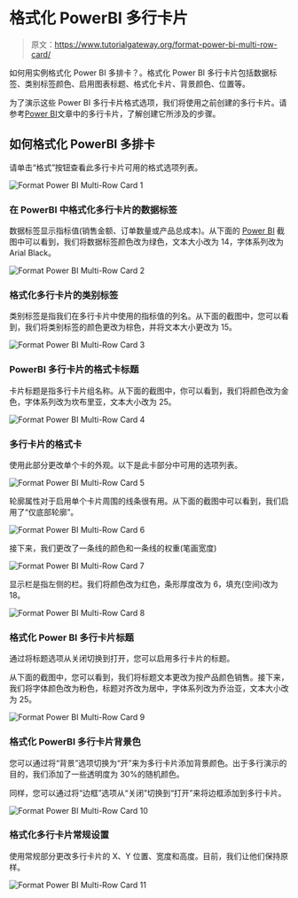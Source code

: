 # 格式化 PowerBI 多行卡片

> 原文：<https://www.tutorialgateway.org/format-power-bi-multi-row-card/>

如何用实例格式化 Power BI 多排卡？。格式化 Power BI 多行卡片包括数据标签、类别标签颜色、启用图表标题、格式化卡片、背景颜色、位置等。

为了演示这些 Power BI 多行卡片格式选项，我们将使用之前创建的多行卡片。请参考[Power BI](https://www.tutorialgateway.org/create-a-multi-row-card-in-power-bi/)文章中的多行卡片，了解创建它所涉及的步骤。

## 如何格式化 PowerBI 多排卡

请单击“格式”按钮查看此多行卡片可用的格式选项列表。

![Format Power BI Multi-Row Card 1](img/0b2357b13e7bcdbb237ced2b36f332fa.png)

### 在 PowerBI 中格式化多行卡片的数据标签

数据标签显示指标值(销售金额、订单数量或产品总成本)。从下面的 [Power BI](https://www.tutorialgateway.org/power-bi-tutorial/) 截图中可以看到，我们将数据标签颜色改为绿色，文本大小改为 14，字体系列改为 Arial Black。

![Format Power BI Multi-Row Card 2](img/ee8d9703a4bc1df7934e95a681c57a20.png)

### 格式化多行卡片的类别标签

类别标签是指我们在多行卡片中使用的指标值的列名。从下面的截图中，您可以看到，我们将类别标签的颜色更改为棕色，并将文本大小更改为 15。

![Format Power BI Multi-Row Card 3](img/8cd31eaa44ab2562596399d3603807da.png)

### PowerBI 多行卡片的格式卡标题

卡片标题是指多行卡片组名称。从下面的截图中，你可以看到，我们将颜色改为金色，字体系列改为坎布里亚，文本大小改为 25。

![Format Power BI Multi-Row Card 4](img/222c33da6c92cba2b9d72ddf10cd2b57.png)

### 多行卡片的格式卡

使用此部分更改单个卡的外观。以下是此卡部分中可用的选项列表。

![Format Power BI Multi-Row Card 5](img/84bcb267bf3a793db963824947fbbea5.png)

轮廓属性对于启用单个卡片周围的线条很有用。从下面的截图中可以看到，我们启用了“仅底部轮廓”。

![Format Power BI Multi-Row Card 6](img/f95d693a3fbb80edb5daf80185670229.png)

接下来，我们更改了一条线的颜色和一条线的权重(笔画宽度)

![Format Power BI Multi-Row Card 7](img/4872062432480abe50036921cc9c1fd0.png)

显示栏是指左侧的栏。我们将颜色改为红色，条形厚度改为 6，填充(空间)改为 18。

![Format Power BI Multi-Row Card 8](img/f7854f2e192b5e8783f64be2fcff644a.png)

### 格式化 Power BI 多行卡片标题

通过将标题选项从关闭切换到打开，您可以启用多行卡片的标题。

从下面的截图中，您可以看到，我们将标题文本更改为按产品颜色销售。接下来，我们将字体颜色改为粉色，标题对齐改为居中，字体系列改为乔治亚，文本大小改为 25。

![Format Power BI Multi-Row Card 9](img/f1ca972a15b3deeb70acaaa94871e312.png)

### 格式化 PowerBI 多行卡片背景色

您可以通过将“背景”选项切换为“开”来为多行卡片添加背景颜色。出于多行演示的目的，我们添加了一些透明度为 30%的随机颜色。

同样，您可以通过将“边框”选项从“关闭”切换到“打开”来将边框添加到多行卡片。

![Format Power BI Multi-Row Card 10](img/7acdba7255cb8a77561855a87a135bbe.png)

### 格式化多行卡片常规设置

使用常规部分更改多行卡片的 X、Y 位置、宽度和高度。目前，我们让他们保持原样。

![Format Power BI Multi-Row Card 11](img/6dc8df95459ac87d9af6c7d8316f635e.png)